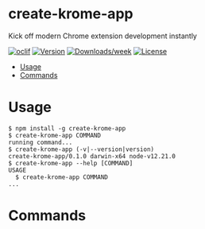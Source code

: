 create-krome-app
================

Kick off modern Chrome extension development instantly

[![oclif](https://img.shields.io/badge/cli-oclif-brightgreen.svg)](https://oclif.io)
[![Version](https://img.shields.io/npm/v/create-krome-app.svg)](https://npmjs.org/package/create-krome-app)
[![Downloads/week](https://img.shields.io/npm/dw/create-krome-app.svg)](https://npmjs.org/package/create-krome-app)
[![License](https://img.shields.io/npm/l/create-krome-app.svg)](https://github.com/hankchiutw/create-krome-app/blob/master/package.json)

<!-- toc -->
* [Usage](#usage)
* [Commands](#commands)
<!-- tocstop -->
# Usage
<!-- usage -->
```sh-session
$ npm install -g create-krome-app
$ create-krome-app COMMAND
running command...
$ create-krome-app (-v|--version|version)
create-krome-app/0.1.0 darwin-x64 node-v12.21.0
$ create-krome-app --help [COMMAND]
USAGE
  $ create-krome-app COMMAND
...
```
<!-- usagestop -->
# Commands
<!-- commands -->

<!-- commandsstop -->
